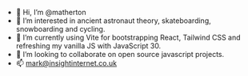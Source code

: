 - 👋 Hi, I’m @matherton
- 👀 I’m interested in ancient astronaut theory, skateboarding, snowboarding and cycling. 
- 🌱 I’m currently using Vite for bootstrapping React, Tailwind CSS and refreshing my vanilla JS with JavaScript 30.
- 💞️ I’m looking to collaborate on open source javascript projects.
- 📫 mark@insightinternet.co.uk

<!---
matherton/matherton is a ✨ special ✨ repository because its `README.md` (this file) appears on your GitHub profile.
You can click the Preview link to take a look at your changes.
--->
